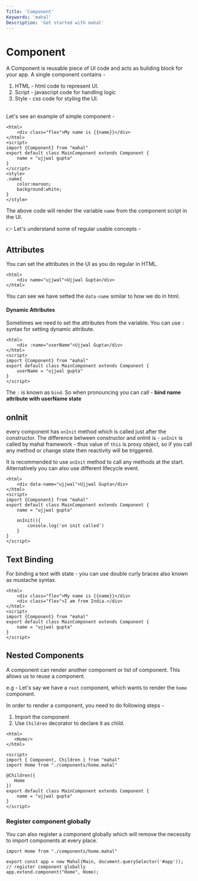 ```yaml
---
Title: 'Component'
Keywords: 'mahal'
Description: 'Get started with mahal'
---
```


# Component

A Component is reusable piece of UI code and acts as buliding block for your app. A single component contains - 

1. HTML - html code to represent UI.
2. Script - javascript code for handling logic
3. Style - css code for styling the UI.

<br>
Let's see an example of simple component - 

```
<html>
    <div class="flex">My name is {{name}}</div>
</html>
<script>
import {Component} from "mahal"
export default class MainComponent extends Component {
    name = "ujjwal gupta"
}
</script>
<style>
.name{
    color:maroon;
    background:white;
}
</style>
```

The above code will render the variable `name` from the component script in the UI. 

👉 Let's understand some of regular usable concepts - 

## Attributes

You can set the attributes in the UI as you do regular in HTML.

```
<html>
    <div name="ujjwal">Ujjwal Gupta</div>
</html>
```

You can see we have setted the `data-name` similar to how we do in html.

#### Dynamic Attributes

Sometimes we need to set the attributes from the variable. You can use `:` syntax for setting dynamic attribute.

```
<html>
    <div :name="userName">Ujjwal Gupta</div>
</html>
<script>
import {Component} from "mahal"
export default class MainComponent extends Component {
    userName = "ujjwal gupta"
}
</script>
```

The `:` is known as `bind`. So when pronouncing you can call - **bind name attribute with userName state**

## onInit

every component has `onInit` method which is called just after the constructor. The difference between constructor and onInit is  - `onInit` is called by mahal framework - thus value of `this` is proxy object, so if you call any method or change state then reactivity will be triggered.

It is recommended to use `onInit` method to call any methods at the start. Alternatively you can also use different lifecycle event.

```
<html>
    <div data-name="ujjwal">Ujjwal Gupta</div>
</html>
<script>
import {Component} from "mahal"
export default class MainComponent extends Component {
    name = "ujjwal gupta"

    onInit(){
        console.log('on init called')
    }
}
</script>
```

## Text Binding

For binding a text with state - you can use double curly braces also known as mustache syntax.

```
<html>
    <div class="flex">My name is {{name}}</div>
    <div class="flex">I am from India.</div>
</html>
<script>
import {Component} from "mahal"
export default class MainComponent extends Component {
    name = "ujjwal gupta"
}
</script>
```

## Nested Components

A component can render another component or list of component. This allows us to reuse a component.

e.g - Let's say we have a `root` component, which wants to render the `home` component.

In order to render a component, you need to do following steps - 

1. Import the component
2. Use `Children` decorator to declare it as child.


```
<html>
   <Home/>
</html>

<script>
import { Component, Children } from "mahal"
import Home from "./components/home.mahal"

@Children({
   Home
})
export default class MainComponent extends Component {
    name = "ujjwal gupta"
}
</script>

```

### Register component globally

You can also register a component globally which will remove the necessity to import components at every place.

```
import Home from "./components/home.mahal"

export const app = new Mahal(Main, document.querySelector('#app'));
// register component globally
app.extend.component("Home", Home);
```





